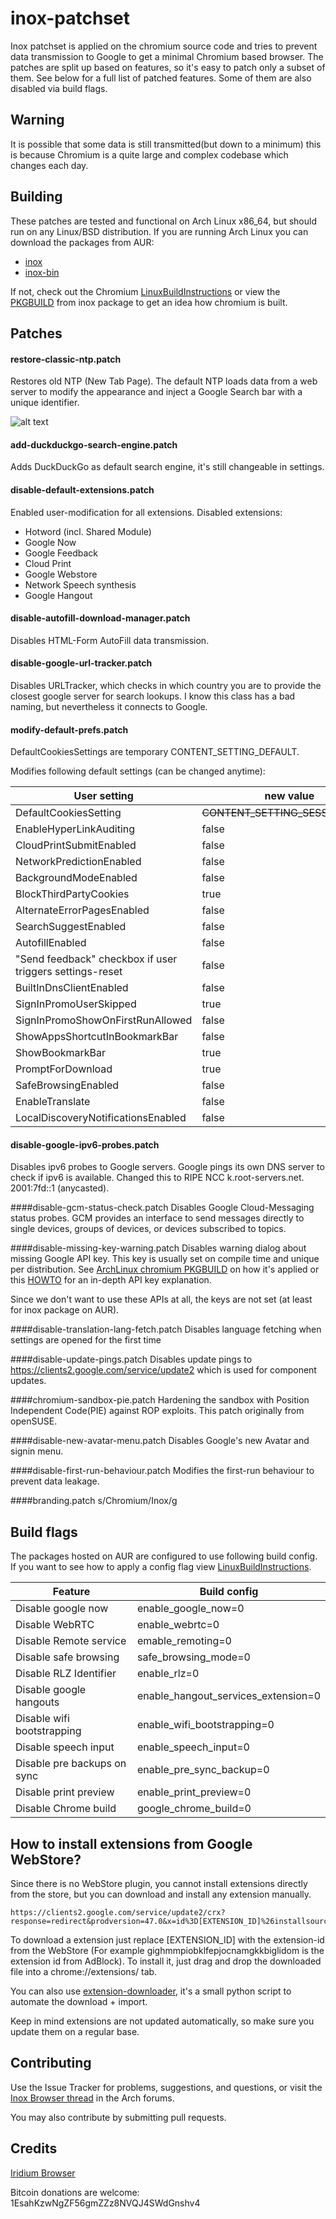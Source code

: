 # inox-patchset
Inox patchset is applied on the chromium source code and tries to prevent data transmission to Google to get a minimal Chromium based browser. The patches are split up based on features, so it's easy to patch only a subset of them.
See below for a full list of patched features. Some of them are also disabled via build flags.


## Warning
It is possible that some data is still transmitted(but down to a minimum) this is because Chromium is a quite large and complex codebase which changes each day.


## Building
These patches are tested and functional on Arch Linux x86_64, but should run on any Linux/BSD distribution.
If you are running Arch Linux you can download the packages from AUR:
* [inox](https://aur.archlinux.org/packages/inox/)
* [inox-bin](https://aur.archlinux.org/packages/inox-bin/)

If not, check out the Chromium [LinuxBuildInstructions](https://chromium.googlesource.com/chromium/src/+/master/docs/linux_build_instructions.md) or view the [PKGBUILD](https://aur.archlinux.org/cgit/aur.git/tree/PKGBUILD?h=inox) from inox package to get an idea how chromium is built.


## Patches

#### restore-classic-ntp.patch
Restores old NTP (New Tab Page).
The default NTP loads data from a web server to modify the appearance and inject a Google Search bar with a unique identifier.

![alt text](http://i62.tinypic.com/29yi5t.jpg "inox-ntp-screen") 


#### add-duckduckgo-search-engine.patch
Adds DuckDuckGo as default search engine, it's still changeable in settings.


#### disable-default-extensions.patch
Enabled user-modification for all extensions.
Disabled extensions:
* Hotword (incl. Shared Module)
* Google Now
* Google Feedback
* Cloud Print
* Google Webstore
* Network Speech synthesis
* Google Hangout


#### disable-autofill-download-manager.patch
Disables HTML-Form AutoFill data transmission. 


#### disable-google-url-tracker.patch
Disables URLTracker, which checks in which country you are to provide the closest google server for search lookups. 
I know this class has a bad naming, but nevertheless it connects to Google.


#### modify-default-prefs.patch

DefaultCookiesSettings are temporary CONTENT_SETTING_DEFAULT.

Modifies following default settings (can be changed anytime):

User setting | new value
--- | ---
DefaultCookiesSetting      | ~~CONTENT_SETTING_SESSION_ONLY~~
EnableHyperLinkAuditing    | false
CloudPrintSubmitEnabled    | false
NetworkPredictionEnabled   | false
BackgroundModeEnabled      | false
BlockThirdPartyCookies     | true
AlternateErrorPagesEnabled | false
SearchSuggestEnabled       | false
AutofillEnabled            | false
"Send feedback" checkbox if user triggers settings-reset | false
BuiltInDnsClientEnabled    | false
SignInPromoUserSkipped     | true
SignInPromoShowOnFirstRunAllowed | false
ShowAppsShortcutInBookmarkBar | false
ShowBookmarkBar | true
PromptForDownload | true
SafeBrowsingEnabled | false
EnableTranslate | false
LocalDiscoveryNotificationsEnabled | false


#### disable-google-ipv6-probes.patch
Disables ipv6 probes to Google servers.
Google pings its own DNS server to check if ipv6 is available. Changed this to RIPE NCC k.root-servers.net. 2001:7fd::1 (anycasted).


####disable-gcm-status-check.patch
Disables Google Cloud-Messaging status probes. GCM provides an interface to send messages directly to single devices, groups of devices, or devices subscribed to topics.


####disable-missing-key-warning.patch
Disables warning dialog about missing Google API key.
This key is usually set on compile time and unique per distribution. 
See [ArchLinux chromium PKGBUILD](https://projects.archlinux.org/svntogit/packages.git/tree/trunk/PKGBUILD?h=packages/chromium#n37) on how it's applied or this [HOWTO](https://www.chromium.org/developers/how-tos/api-keys) for an in-depth API key explanation.

Since we don't want to use these APIs at all, the keys are not set (at least for inox package on AUR).


####disable-translation-lang-fetch.patch
Disables language fetching when settings are opened for the first time


####disable-update-pings.patch
Disables update pings to https://clients2.google.com/service/update2 which is used for component updates.


####chromium-sandbox-pie.patch
Hardening the sandbox with Position Independent Code(PIE) against ROP exploits.
This patch originally from openSUSE.


####disable-new-avatar-menu.patch
Disables Google's new Avatar and signin menu.


####disable-first-run-behaviour.patch
Modifies the first-run behaviour to prevent data leakage.


####branding.patch
s/Chromium/Inox/g


## Build flags
The packages hosted on AUR are configured to use following build config.
If you want to see how to apply a config flag view  [LinuxBuildInstructions](https://chromium.googlesource.com/chromium/src/+/master/docs/linux_build_instructions.md).

Feature | Build config
--- | ---
Disable google now |                enable_google_now=0
Disable WebRTC |                    enable_webrtc=0
Disable Remote service |          emable_remoting=0
Disable safe browsing |             safe_browsing_mode=0
Disable RLZ Identifier |              enable_rlz=0
Disable google hangouts |         enable_hangout_services_extension=0
Disable wifi bootstrapping |        enable_wifi_bootstrapping=0
Disable speech input |               enable_speech_input=0
Disable pre backups on sync |   enable_pre_sync_backup=0
Disable print preview |                enable_print_preview=0
Disable Chrome build |               google_chrome_build=0



## How to install extensions from Google WebStore?
Since there is no WebStore plugin, you cannot install extensions directly from the store, but you can download and install any extension manually.

    https://clients2.google.com/service/update2/crx?response=redirect&prodversion=47.0&x=id%3D[EXTENSION_ID]%26installsource%3Dondemand%26uc

To download a extension just replace [EXTENSION_ID] with the extension-id from the WebStore
(For example gighmmpiobklfepjocnamgkkbiglidom is the extension id from AdBlock). To install it, just drag and drop the downloaded file into a chrome://extensions/ tab.

You can also use [extension-downloader](https://github.com/gcarq/inox-patchset/issues/7), it's a small python script to automate the download + import.

Keep in mind extensions are not updated automatically, so make sure you update them on a regular base.


## Contributing
Use the Issue Tracker for problems, suggestions, and questions, or visit the [Inox Browser thread](https://bbs.archlinux.org/viewtopic.php?id=198763) in the Arch forums.

You may also contribute by submitting pull requests.


## Credits
[Iridium Browser](https://iridiumbrowser.de/)



Bitcoin donations are welcome: 1EsahKzwNgZF56gmZZz8NVQJ4SWdGnshv4
